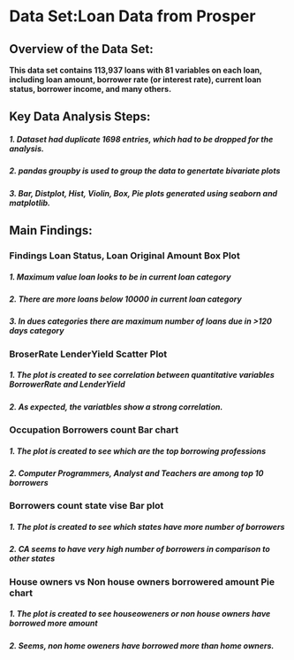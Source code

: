 # Data Set:Loan Data from Prosper

## Overview of the Data Set:
**This data set contains 113,937 loans with 81 variables on each loan, including loan amount, borrower rate (or interest rate), current loan status, borrower income, and many others.**

## Key Data Analysis Steps:

##### 1. Dataset had duplicate 1698 entries, which had to be dropped for the analysis.
##### 2. pandas groupby is used to group the data to genertate bivariate plots
##### 3. Bar, Distplot, Hist, Violin, Box, Pie plots generated using seaborn and matplotlib. 

## Main Findings:

### Findings Loan Status, Loan Original Amount Box Plot
##### 1. Maximum value loan looks to be in current loan category
##### 2. There are more loans below 10000 in current loan category
##### 3. In dues categories there are maximum number of loans due in >120 days category

### BroserRate LenderYield Scatter Plot
##### 1. The plot is created to see correlation between quantitative variables BorrowerRate and LenderYield
##### 2. As expected, the variatbles show a strong correlation.


### Occupation Borrowers count Bar chart
##### 1. The plot is created to see which are the top borrowing professions
##### 2. Computer Programmers, Analyst and Teachers are among top 10 borrowers


### Borrowers count state vise Bar plot
##### 1. The plot is created to see which states have more number of borrowers
##### 2. CA seems to have very high number of borrowers in comparison to other states


### House owners vs Non house owners borrowered amount Pie chart
##### 1. The plot is created to see houseoweners or non house owners have borrowed more amount
##### 2. Seems, non home oweners have borrowed more than home owners.




